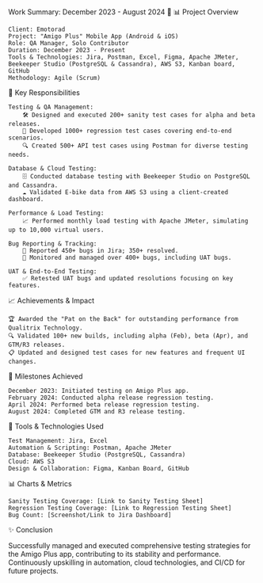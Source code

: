 Work Summary: December 2023 - August 2024 🚀
📊 Project Overview

    Client: Emotorad
    Project: "Amigo Plus" Mobile App (Android & iOS)
    Role: QA Manager, Solo Contributor
    Duration: December 2023 - Present
    Tools & Technologies: Jira, Postman, Excel, Figma, Apache JMeter, Beekeeper Studio (PostgreSQL & Cassandra), AWS S3, Kanban board, GitHub
    Methodology: Agile (Scrum)

🚀 Key Responsibilities

    Testing & QA Management:
        🛠️ Designed and executed 200+ sanity test cases for alpha and beta releases.
        🧪 Developed 1000+ regression test cases covering end-to-end scenarios.
        🔍 Created 500+ API test cases using Postman for diverse testing needs.

    Database & Cloud Testing:
        🗄️ Conducted database testing with Beekeeper Studio on PostgreSQL and Cassandra.
        ☁️ Validated E-bike data from AWS S3 using a client-created dashboard.

    Performance & Load Testing:
        📈 Performed monthly load testing with Apache JMeter, simulating up to 10,000 virtual users.

    Bug Reporting & Tracking:
        🐞 Reported 450+ bugs in Jira; 350+ resolved.
        🔄 Monitored and managed over 400+ bugs, including UAT bugs.

    UAT & End-to-End Testing:
        ✅ Retested UAT bugs and updated resolutions focusing on key features.

📈 Achievements & Impact

    🏆 Awarded the "Pat on the Back" for outstanding performance from Qualitrix Technology.
    🔍 Validated 100+ new builds, including alpha (Feb), beta (Apr), and GTM/R3 releases.
    📋 Updated and designed test cases for new features and frequent UI changes.

📅 Milestones Achieved

    December 2023: Initiated testing on Amigo Plus app.
    February 2024: Conducted alpha release regression testing.
    April 2024: Performed beta release regression testing.
    August 2024: Completed GTM and R3 release testing.

💼 Tools & Technologies Used

    Test Management: Jira, Excel
    Automation & Scripting: Postman, Apache JMeter
    Database: Beekeeper Studio (PostgreSQL, Cassandra)
    Cloud: AWS S3
    Design & Collaboration: Figma, Kanban Board, GitHub

📊 Charts & Metrics

    Sanity Testing Coverage: [Link to Sanity Testing Sheet]
    Regression Testing Coverage: [Link to Regression Testing Sheet]
    Bug Count: [Screenshot/Link to Jira Dashboard]

✨ Conclusion

Successfully managed and executed comprehensive testing strategies for the Amigo Plus app, contributing to its stability and performance. Continuously upskilling in automation, cloud technologies, and CI/CD for future projects.

